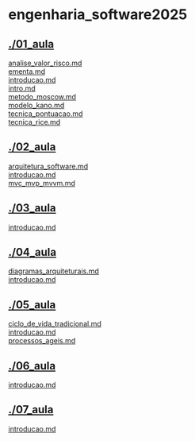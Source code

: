 # engenharia_software2025 <br>
## [./01_aula](https://github.com/IgorAvilaPereira/engenharia_software2025/tree/main/./01_aula) <br>
[analise_valor_risco.md](https://github.com/IgorAvilaPereira/engenharia_software2025/blob/main/./01_aula/analise_valor_risco.md) <br>
[ementa.md](https://github.com/IgorAvilaPereira/engenharia_software2025/blob/main/./01_aula/ementa.md) <br>
[introducao.md](https://github.com/IgorAvilaPereira/engenharia_software2025/blob/main/./01_aula/introducao.md) <br>
[intro.md](https://github.com/IgorAvilaPereira/engenharia_software2025/blob/main/./01_aula/intro.md) <br>
[metodo_moscow.md](https://github.com/IgorAvilaPereira/engenharia_software2025/blob/main/./01_aula/metodo_moscow.md) <br>
[modelo_kano.md](https://github.com/IgorAvilaPereira/engenharia_software2025/blob/main/./01_aula/modelo_kano.md) <br>
[tecnica_pontuacao.md](https://github.com/IgorAvilaPereira/engenharia_software2025/blob/main/./01_aula/tecnica_pontuacao.md) <br>
[tecnica_rice.md](https://github.com/IgorAvilaPereira/engenharia_software2025/blob/main/./01_aula/tecnica_rice.md) <br>
## [./02_aula](https://github.com/IgorAvilaPereira/engenharia_software2025/tree/main/./02_aula) <br>
[arquitetura_software.md](https://github.com/IgorAvilaPereira/engenharia_software2025/blob/main/./02_aula/arquitetura_software.md) <br>
[introducao.md](https://github.com/IgorAvilaPereira/engenharia_software2025/blob/main/./02_aula/introducao.md) <br>
[mvc_mvp_mvvm.md](https://github.com/IgorAvilaPereira/engenharia_software2025/blob/main/./02_aula/mvc_mvp_mvvm.md) <br>
## [./03_aula](https://github.com/IgorAvilaPereira/engenharia_software2025/tree/main/./03_aula) <br>
[introducao.md](https://github.com/IgorAvilaPereira/engenharia_software2025/blob/main/./03_aula/introducao.md) <br>
## [./04_aula](https://github.com/IgorAvilaPereira/engenharia_software2025/tree/main/./04_aula) <br>
[diagramas_arquiteturais.md](https://github.com/IgorAvilaPereira/engenharia_software2025/blob/main/./04_aula/diagramas_arquiteturais.md) <br>
[introducao.md](https://github.com/IgorAvilaPereira/engenharia_software2025/blob/main/./04_aula/introducao.md) <br>
## [./05_aula](https://github.com/IgorAvilaPereira/engenharia_software2025/tree/main/./05_aula) <br>
[ciclo_de_vida_tradicional.md](https://github.com/IgorAvilaPereira/engenharia_software2025/blob/main/./05_aula/ciclo_de_vida_tradicional.md) <br>
[introducao.md](https://github.com/IgorAvilaPereira/engenharia_software2025/blob/main/./05_aula/introducao.md) <br>
[processos_ageis.md](https://github.com/IgorAvilaPereira/engenharia_software2025/blob/main/./05_aula/processos_ageis.md) <br>
## [./06_aula](https://github.com/IgorAvilaPereira/engenharia_software2025/tree/main/./06_aula) <br>
[introducao.md](https://github.com/IgorAvilaPereira/engenharia_software2025/blob/main/./06_aula/introducao.md) <br>
## [./07_aula](https://github.com/IgorAvilaPereira/engenharia_software2025/tree/main/./07_aula) <br>
[introducao.md](https://github.com/IgorAvilaPereira/engenharia_software2025/blob/main/./07_aula/introducao.md) <br>

